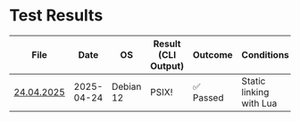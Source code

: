 # Test Results

| File | Date | OS | Result (CLI Output) | Outcome | Conditions |
|------|------|----|--------|---------|---------|
| [24.04.2025](https://github.com/SheBox/test-shit/tree/main/24.04.2025) | 2025-04-24 | Debian 12 | PSIX! | ✅ Passed | Static linking with Lua |
